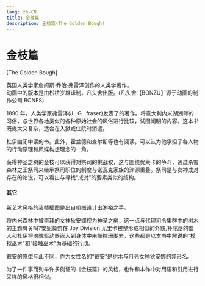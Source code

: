 ```yaml
---
lang: zh-CN
title: 金枝篇
description: 金枝篇(The Golden Bough)
---
```


# 金枝篇

[The Golden Bough]

<AcgImage src="/imgs/settings/The-Golden-Bough.jpg" title="凤蝶构想" width="200px" />

英国人类学家詹姆斯·乔治·弗雷泽创作的人类学著作。  
动画中的版本是由松桥岁雄译制。凡头舍出版。(凡头舍【BONZU】源于动画的制作公司 BONES)

1890 年，人类学家弗雷泽(J . G . fraser)发表了的著作。将意大利内米湖湖畔的习俗，与世界各地类似的各种原始社会的风俗进行比较，试图阐明的内容。这本书既庞大又复杂，适合在入狱或住院时消遣。

杜伊幽闭中读的书。此外，霍兰德和查尔斯等也有阅读，可以认为他承担了各人物的行动原理和凤蝶构想理念的一角。

获得神圣之树的金枝可以获得对祭司的挑战权，这与围绕优莱卡的争斗，通过杀害森林之王祭司来继承祭司职位的制度与诺瓦克家族的渊源重叠。祭司是与女神成对存在的论说，可以看出与寻找“成对”的要素类似的结构。

#### 其它

新艺术风格的装帧插图是出自机械设计出渕裕之手。

将内米森林中被崇拜的女神狄安娜视为神圣之树，这一点与代理司令集群中的树木的主题有关吗?安妮莫奈在 Joy Division 尤里卡被整形成相似的外貌,补陀落的僧人和杜伊将魂魄驱动器嵌入到身体中来操控珊瑚岩，这些都是以本书中解说的“模拟巫术”和“接触巫术”为基础的行动。

戴安的原型与此不同，作为女性名的“戴安”是树木与月亮女神狄安娜的异形名。

为了一件事而列举许多例证的《金枝篇》的风格，也许和本作中对用语和引用进行采样的风格很相似。
